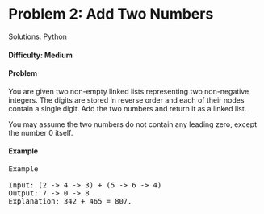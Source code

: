 # Problem 2: Add Two Numbers
Solutions: [Python](./addTwoNumbers.py)
#### Difficulty: Medium

#### Problem

You are given two non-empty linked lists representing two non-negative integers.
The digits are stored in reverse order and each of their nodes contain a single digit.
Add the two numbers and return it as a linked list.

You may assume the two numbers do not contain any leading zero,
except the number 0 itself.

#### Example

<pre>
Example

Input: (2 -> 4 -> 3) + (5 -> 6 -> 4)
Output: 7 -> 0 -> 8
Explanation: 342 + 465 = 807.
</pre>
